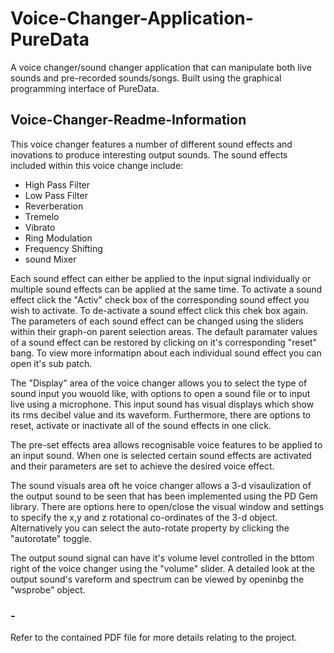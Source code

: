 # Voice-Changer-Application-PureData
A voice changer/sound changer application that can manipulate both live sounds and pre-recorded sounds/songs. Built using the graphical programming interface of PureData.

## Voice-Changer-Readme-Information

This voice changer features a number of different sound effects and inovations to produce interesting output sounds.
The sound effects included within this voice change include:

* High Pass Filter
* Low Pass Filter
* Reverberation
* Tremelo
* Vibrato
* Ring Modulation
* Frequency Shifting
* sound Mixer

Each sound effect can either be applied to the input signal individually or multiple sound effects can be applied at the 
same time. To activate a sound effect click the "Activ" check box of the corresponding sound effect you wish to activate.
To de-activate a sound effect click this chek box again. The parameters of each sound effect can be changed using the
sliders within their graph-on parent selection areas. The default paramater values of a sound effect can be restored by 
clicking on it's corresponding "reset" bang. To view more informatipn about each individual sound effect you can open it's
sub patch.

The "Display" area of the voice changer allows you to select the type of sound input you wouold like, with options to open a 
sound file or to input live using a microphone. This input sound has visual displays which show its rms decibel value and its
waveform. Furthermore, there are options to reset, activate or inactivate all of the sound effects in one click.

The pre-set effects area allows recognisable voice features to be applied to an input sound. When one is selected certain 
sound effects are activated and their parameters are set to achieve the desired voice effect.

The sound visuals area oft he voice changer allows a 3-d visaulization of the output sound to be seen that has been implemented using the 
PD Gem library. There are options here to open/close the visual window and settings to specify the x,y and z rotational
co-ordinates of the 3-d object. Alternatively you can select the auto-rotate property by clicking the "autorotate" toggle.

The output sound signal can have it's volume level controlled in the bttom right of the voice changer using the "volume" slider.
A detailed look at the output sound's vareform and spectrum can be viewed by openinbg the "wsprobe" object.

### - 
Refer to the contained PDF file for more details relating to the project.

